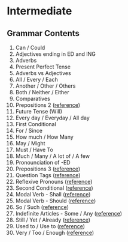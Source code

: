 # Intermediate

## Grammar Contents

1. Can / Could 
2. Adjectives ending in ED and ING
3. Adverbs
4. Present Perfect Tense
5. Adverbs vs Adjectives
6. All / Every / Each
7. Another / Other / Others
8. Both / Neither / Either
9. Comparatives
10. Prepositions 2 (<a href="https://www.grammar.cl/Intermediate/Prepositions/List.htm">reference</a>)
11. Future Tense (Will)
12. Every day / Everyday / All day
13. First Conditional
14. For / Since
15. How much / How Many
16. May / Might
17. Must / Have To
18. Much / Many / A lot of / A few
19. Pronounciation of -ED
20. Prepositions 3 (<a href="https://www.grammar.cl/Intermediate/Prepositions/List.htm">reference</a>)
21. Question Tags (<a href="https://www.grammar.cl/Intermediate/Question_Tags.htm">reference</a>)
22. Reflexive Pronouns (<a href="https://www.grammar.cl/Notes/Reflexive_Pronouns.htm">reference</a>)
23. Second Conditional (<a href="https://www.grammar.cl/english/second-conditional.htm">reference</a>)
24. Modal Verb - Shall (<a href="https://www.grammar.cl/english/shall.htm">reference</a>)
25. Modal Verb - Should (<a href="https://www.grammar.cl/english/should.htm">reference</a>)
26. So / Such (<a href="https://www.grammar.cl/Notes/So-Such.htm">reference</a>)
27. Indefinite Articles - Some / Any (<a href="https://www.grammar.cl/Notes/Some_Any_A_An.htm">reference</a>)
28. Still / Yet / Already (<a href="https://www.grammar.cl/Notes/still-yet-already.htm">reference</a>)
29. Used to / Use to (<a href="https://www.grammar.cl/rules/used-to-use-to.htm">reference</a>)
30. Very / Too / Enough (<a href="https://www.grammar.cl/Intermediate/Very_Too_Enough.htm">reference</a>)

<!-- (<a href="">reference</a>) -->